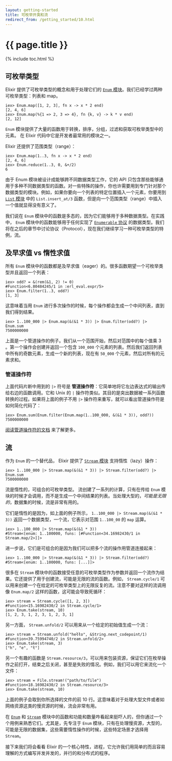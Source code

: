 ```yaml
---
layout: getting-started
title: 可枚举开类和流
redirect_from: /getting_started/10.html
---
```


# {{ page.title }}

{% include toc.html %}

## 可枚举类型

Elixir 提供了可枚举类型的概念和用于处理它们的 [`Enum` 模块](/docs/stable/elixir/#!Enum.html)。我们已经学过两种可枚举类型：列表和 map。

```iex
iex> Enum.map([1, 2, 3], fn x -> x * 2 end)
[2, 4, 6]
iex> Enum.map(%{1 => 2, 3 => 4}, fn {k, v} -> k * v end)
[2, 12]
```

`Enum` 模块提供了大量的函数用于转换，排序，分组，过滤和获取可枚举类型中的元素。 在 Elixir 代码中它是开发者最常用的模块之一。

Elixir 还提供了范围类型（range）：

```iex
iex> Enum.map(1..3, fn x -> x * 2 end)
[2, 4, 6]
iex> Enum.reduce(1..3, 0, &+/2)
6
```

由于 Enum 模块被设计成能够跨不同数据类型工作，它的 API 只包含那些能够通用于多种不同数据类型的函数。对一些特殊的操作，你也许需要用到专门针对那个数据类型的模块。例如，如果你要向一个列表的特定位置插入一个元素，你要用到 [`List` 模块](/docs/stable/elixir/#!List.html) 中的 `List.insert_at/3` 函数，但是向一个范围类型（range）中插入一个值就显得没有意义了。

我们说在 `Enum` 模块中的函数是多态的，因为它们能够用于多种数据类型。在实践中， `Enum` 模块中的函数能够用于任何实现了 [`Enumerable` 协议](/docs/stable/elixir/#!Enumerable.html) 的数据类型。我们将在之后的章节中讨论协议（Protocol），现在我们继续学习一种可枚举类型的特例，流。

## 及早求值 vs 惰性求值

所有 `Enum` 模块中的函数都是及早求值（eager）的。很多函数期望一个可枚举类型并且返回一个列表：

```iex
iex> odd? = &(rem(&1, 2) != 0)
#Function<6.80484245/1 in :erl_eval.expr/5>
iex> Enum.filter(1..3, odd?)
[1, 3]
```

这意味着当用 `Enum` 进行多次操作的时候，每个操作都会生成一个中间列表，直到我们得到结果。

```iex
iex> 1..100_000 |> Enum.map(&(&1 * 3)) |> Enum.filter(odd?) |> Enum.sum
7500000000
```

上面是一个管道操作的例子。我们从一个范围开始，然后对范围中的每个值乘 3 。第一个操作会创建并返回一个包含 `100_000` 个元素的列表。然后我们返回列表中所有的奇数元素，生成一个新的列表，现在有 `50_000` 个元素，然后对所有的元素求和。

### 管道操作符

上面代码片断中用到的 `|>` 符号是 **管道操作符**：它简单地将它左边表达式的输出传给右边的函数调用。它和 Unix 的 `|` 操作符类似。其目的是突出数据被一系列函数转换的过程。如果将上面的例子不用 `|>` 操作符来重写，就可以看出管道操作符是如何简化代码了：

```iex
iex> Enum.sum(Enum.filter(Enum.map(1..100_000, &(&1 * 3)), odd?))
7500000000
```

[阅读管道操作符的文档](/docs/stable/elixir/#!Kernel.html#|>/2) 来了解更多。

## 流

作为 `Enum` 的一个替代品， Elixir 提供了 [`Stream` 模块](/docs/stable/elixir/#!Stream.html) 支持惰性（lazy）操作：

```iex
iex> 1..100_000 |> Stream.map(&(&1 * 3)) |> Stream.filter(odd?) |> Enum.sum
7500000000
```

流是惰性的，可组合的可枚举类型。
流创建了一系列的计算，只有在传给 `Enum` 模块的时候才会调用，而不是生成一个中间结果的列表。当处理大型的，*可能是无限的*，数据集的时候，流是非常有用的。

它们是惰性的是因为，如上面的例子所示， `1..100_000 |> Stream.map(&(&1 * 3))` 返回一个数据类型，一个流，它表示对范围 `1..100_00` 的 `map` 运算。

```iex
iex> 1..100_000 |> Stream.map(&(&1 * 3))
#Stream<[enum: 1..100000, funs: [#Function<34.16982430/1 in Stream.map/2>]]>
```

进一步说，它们是可组合的是因为我们可以把多个流的操作用管道连接起来：

```iex
iex> 1..100_000 |> Stream.map(&(&1 * 3)) |> Stream.filter(odd?)
#Stream<[enum: 1..100000, funs: [...]]>
```

很多在 `Stream` 模块中的函数接受任意的可枚举类型作为参数并返回一个流作为结果。它还提供了用于创建流，可能是无限的流的函数。例如， `Stream.cycle/1` 可以用来创建一个在给定的可枚举类型上的无限反复的流。注意不要对这样的流调用像 `Enum.map/2` 这样的函数，这可能会导致死循环：

```iex
iex> stream = Stream.cycle([1, 2, 3])
#Function<15.16982430/2 in Stream.cycle/1>
iex> Enum.take(stream, 10)
[1, 2, 3, 1, 2, 3, 1, 2, 3, 1]
```

另一方面， `Stream.unfold/2` 可以用来从一个给定的初始值生成一个流：

```iex
iex> stream = Stream.unfold("hełło", &String.next_codepoint/1)
#Function<39.75994740/2 in Stream.unfold/2>
iex> Enum.take(stream, 3)
["h", "e", "ł"]
```

另一个有趣的函数是 `Stream.resource/3`，可以用来包装资源，保证它们在枚举操作之前打开，结束之后关闭，甚至是失败的情况。例如，我们可以用它来流化一个文件：

```iex
iex> stream = File.stream!("path/to/file")
#Function<18.16982430/2 in Stream.resource/3>
iex> Enum.take(stream, 10)
```

上面的例子会取到你所选择的文件的前 10 行。这意味着对于处理大型文件或者如网络资源这类的慢资源的时候，流会非常有用。

在 [`Enum`](/docs/stable/elixir/#!Enum.html) 和 [`Stream`](/docs/stable/elixir/#!Stream.html) 模块中的函数和功能和数量咋看起来挺吓人的，但你通过一个个用例来熟悉它们。尤其是，先专注于 `Enum` 模块，只有在处理慢资源，大型的，可能是无限的数据集，这些需要惰性操作的时候，这些特定场景才选择用 `Stream`。

接下来我们将会看看 Elixir 的一个核心特性，进程，它允许我们用简单的而且容易理解的方式编写并发并发的，并行的和分布式的程序。
